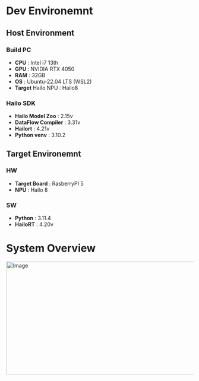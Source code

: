 # Dev Environemnt 

## Host Environment 
### Build PC 
- **CPU** : Intel i7 13th
- **GPU** : NVIDIA RTX 4050
- **RAM** : 32GB
- **OS** : Ubuntu-22.04 LTS (WSL2)
- **Target** Hailo NPU : Hailo8  

### Hailo SDK
- **Hailo Model Zoo** : 2.15v
- **DataFlow Compiler** : 3.31v
- **Hailort** : 4.21v
- **Python venv** : 3.10.2


## Target Environemnt
### HW
- **Target Board** : RasberryPI 5
- **NPU** : Hailo 8

### SW
- **Python** : 3.11.4
- **HailoRT** : 4.20v  


# System Overview
<img width="747" height="305" alt="Image" src="https://github.com/user-attachments/assets/e801dcb8-b9e7-4b6f-a118-64af0e3e18f0" />

